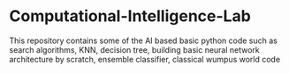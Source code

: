 # Computational-Intelligence-Lab
This repository contains some of the AI based basic python code such as search algorithms, KNN, decision tree, building basic neural network architecture by scratch, ensemble classifier, classical wumpus world code
